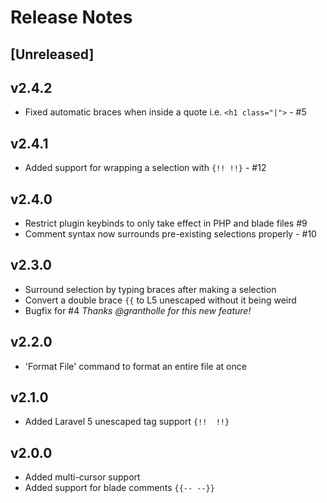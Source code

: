 # Release Notes

## [Unreleased]

## v2.4.2
 - Fixed automatic braces when inside a quote i.e. `<h1 class="|">` - #5

## v2.4.1
 - Added support for wrapping a selection with `{!! !!}`  - #12

## v2.4.0
 - Restrict plugin keybinds to only take effect in PHP and blade files #9
 - Comment syntax now surrounds pre-existing selections properly - #10

## v2.3.0
 - Surround selection by typing braces after making a selection
 - Convert a double brace `{{` to L5 unescaped without it being weird
 - Bugfix for #4
_Thanks @grantholle for this new feature!_

## v2.2.0
 - 'Format File' command to format an entire file at once

## v2.1.0
 - Added Laravel 5 unescaped tag support `{!!  !!}`

## v2.0.0
 - Added multi-cursor support
 - Added support for blade comments `{{-- --}}`
